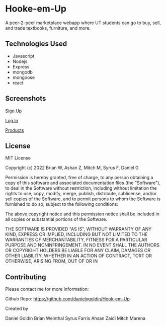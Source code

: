 
# Hooke-em-Up

A peer-2-peer marketplace webapp where UT students can go to buy, sell, and trade textbooks, furniture, and more.
## Technologies Used

* Javascript
* Nodejs
* Express
* mongodb
* mongoose
* react




## Screenshots

[Sign Up](https://imgur.com/a/o3BDAn2)

[Log In](https://imgur.com/a/XtYPyAC)

[Products](https://imgur.com/a/9ArVfAD)
## License

MIT License

Copyright (c) 2022 Brian W, Ashan Z, Mitch M, Syrus F, Daniel G

Permission is hereby granted, free of charge, to any person obtaining a copy
of this software and associated documentation files (the "Software"), to deal
in the Software without restriction, including without limitation the rights
to use, copy, modify, merge, publish, distribute, sublicense, and/or sell
copies of the Software, and to permit persons to whom the Software is
furnished to do so, subject to the following conditions:

The above copyright notice and this permission notice shall be included in all
copies or substantial portions of the Software.

THE SOFTWARE IS PROVIDED "AS IS", WITHOUT WARRANTY OF ANY KIND, EXPRESS OR
IMPLIED, INCLUDING BUT NOT LIMITED TO THE WARRANTIES OF MERCHANTABILITY,
FITNESS FOR A PARTICULAR PURPOSE AND NONINFRINGEMENT. IN NO EVENT SHALL THE
AUTHORS OR COPYRIGHT HOLDERS BE LIABLE FOR ANY CLAIM, DAMAGES OR OTHER
LIABILITY, WHETHER IN AN ACTION OF CONTRACT, TORT OR OTHERWISE, ARISING FROM,
OUT OF OR IN

## Contributing

Please contact me for more information:

Github Repo: https://github.com/danielxgoldin/Hook-em-Up

Created by

Daniel Goldin
Brian Weinthal
Syrus Farris
Ahsan Zaidi
Mitch Marena
